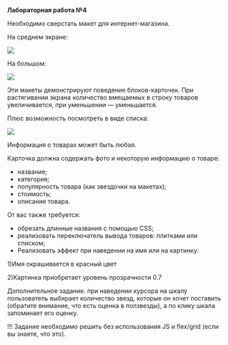 ﻿**Лабораторная работа №4**

Необходимо сверстать макет для интернет-магазина. 

На среднем экране:

![](media/Aspose.Words.396cdc2f-b5c4-4156-b531-425fe3c63d2d.001.png)

На большом:

![](media/Aspose.Words.396cdc2f-b5c4-4156-b531-425fe3c63d2d.002.png)

Эти макеты демонстрируют поведение блоков-карточек. При растягивании экрана количество вмещаемых в строку товаров увеличивается, при уменьшении — уменьшается.

Плюс возможность посмотреть в виде списка:

![](media/Aspose.Words.396cdc2f-b5c4-4156-b531-425fe3c63d2d.003.png)

Информация о товарах может быть любая. 

Карточка должна содержать фото и некоторую информацию о товаре:

- название;
- категория;
- популярность товара (как звездочки на макетах);
- стоимость;
- описание товара.

От вас также требуется:

- обрезать длинные названия с помощью CSS;
- реализовать переключатель вывода товаров: плитками или списком;
- Реализовать эффект при наведении на имя или на картинку:

1)Имя окрашивается в красный цвет

2)Картинка приобретает уровень прозрачности 0.7

Дополнительное задание. при наведении курсора на шкалу пользователь выбирает количество звезд, которые он хочет поставить (обратите внимание, что есть оценка в ползвезды), а по клику шкала запоминает его оценку.

!!! Задание необходимо решить без использования JS и flex/grid (если вы знаете, что это).

